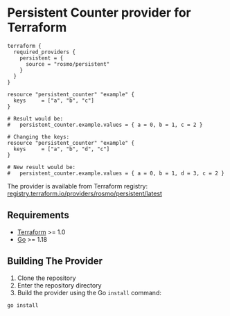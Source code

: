 # Persistent Counter provider for Terraform

```
terraform {
  required_providers {
    persistent = {
      source = "rosmo/persistent"
    }
  }
}

resource "persistent_counter" "example" {
  keys     = ["a", "b", "c"]
}

# Result would be:
#   persistent_counter.example.values = { a = 0, b = 1, c = 2 }

# Changing the keys:
resource "persistent_counter" "example" {
  keys     = ["a", "b", "d", "c"]
}

# New result would be:
#   persistent_counter.example.values = { a = 0, b = 1, d = 3, c = 2 }

```

The provider is available from Terraform registry: [registry.terraform.io/providers/rosmo/persistent/latest](https://registry.terraform.io/providers/rosmo/persistent/latest)

## Requirements

- [Terraform](https://www.terraform.io/downloads.html) >= 1.0
- [Go](https://golang.org/doc/install) >= 1.18

## Building The Provider

1. Clone the repository
1. Enter the repository directory
1. Build the provider using the Go `install` command:

```shell
go install
```

